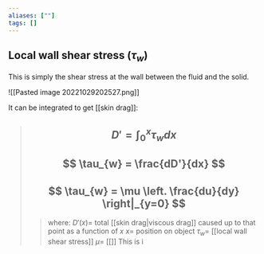 ```yaml
---
aliases: [""]
tags: []
---
```


## Local wall shear stress ($\tau_{w}$)

This is simply the shear stress at the wall between the fluid and the solid.

![[Pasted image 20221029202527.png]]

It can be integrated to get [[skin drag]]:

> ## $$ D' = \int^{x}_{0} \tau_{w} dx $$ 
> ## $$ \tau_{w} = \frac{dD'}{dx} $$
> ## $$ \tau_{w} = \mu \left. \frac{du}{dy} \right|_{y=0} $$
>> where:
>> $D'(x)=$ total [[skin drag|viscous drag]] caused up to that point as a function of $x$ 
>> $x=$ position on object 
>> $\tau_{w}=$ [[local wall shear stress]]
>> $\mu=$ [[]]
>> This is i